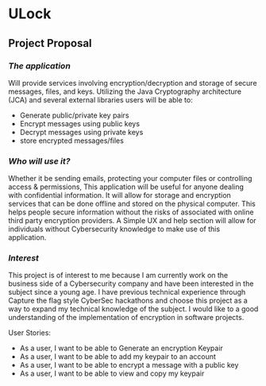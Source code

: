 # **ULock**

## Project Proposal

### *The application*

 
Will provide services involving encryption/decryption and storage of secure messages, files, and keys.
Utilizing the Java Cryptography architecture (JCA) and several external libraries users will be able to:


- Generate public/private key pairs
- Encrypt messages using public keys
- Decrypt messages using private keys
- store encrypted messages/files

### *Who will use it?*
Whether it be sending emails, protecting your computer files or controlling access & permissions, This application will 
be useful for anyone dealing with confidential information. It will allow for storage and encryption services that can
be done offline and stored on the physical computer. This helps people secure information without the risks of associated 
with online third party encryption providers. A Simple UX and help section will allow for individuals without 
Cybersecurity knowledge to make use of this application.   
 
### *Interest*

This project is of interest to me because I am currently work on the business side of a Cybersecurity company and have
been interested in the subject since a young age. I have previous technical experience through Capture the flag style 
CyberSec hackathons and choose this project as a way to expand my technical knowledge of the subject. I would like to
a good understanding of the implementation of encryption in software projects.

User Stories:
- As a user, I want to be able to Generate an encryption Keypair
- As a user, I want to be able to add my keypair to an account
- As a user, I want to be able to encrypt a message with a public key
- As a user, I want to be able to view and copy my keypair 
